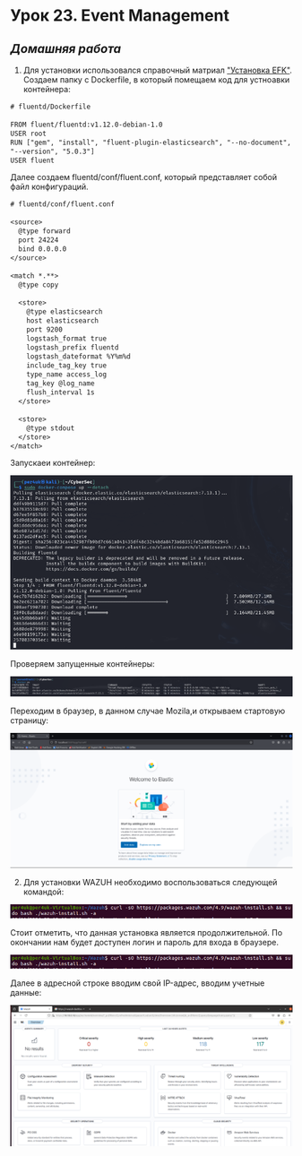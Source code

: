 # Урок 23. Event Management  

 ## ***Домашняя работа*** ##  
1) Для установки использовался справочный матриал ["Установка EFK"](https://docs.fluentd.org/container-deployment/docker-compose).
Создаем папку с Dockerfile, в который помещаем код для устноавки контейнера:
```
# fluentd/Dockerfile

FROM fluent/fluentd:v1.12.0-debian-1.0
USER root
RUN ["gem", "install", "fluent-plugin-elasticsearch", "--no-document", "--version", "5.0.3"]
USER fluent
```
Далее создаем fluentd/conf/fluent.conf, который представляет собой файл конфигураций.  
```
# fluentd/conf/fluent.conf

<source>
  @type forward
  port 24224
  bind 0.0.0.0
</source>

<match *.**>
  @type copy

  <store>
    @type elasticsearch
    host elasticsearch
    port 9200
    logstash_format true
    logstash_prefix fluentd
    logstash_dateformat %Y%m%d
    include_tag_key true
    type_name access_log
    tag_key @log_name
    flush_interval 1s
  </store>

  <store>
    @type stdout
  </store>
</match>
```
Запускаеи контейнер:  

![start](images/start.png) 

Проверяем запущенные контейнеры:  

![df](images/df.png)  

Переходим в браузер, в данном случае Mozila,и открываем стартовую страницу:  

![elastic](images/elastic.png)

2) Для установки WAZUH необходимо воспользоваться следующей командой:

![install](images/install.png)  

Стоит отметить, что данная установка является продолжительной. По окончании нам будет доступен логин и пароль для входа в браузере.  
  
![install](images/install.png)  

Далее в адресной строке вводим свой IP-адрес, вводим учетные данные: 

![web](images/web.png)  



  



